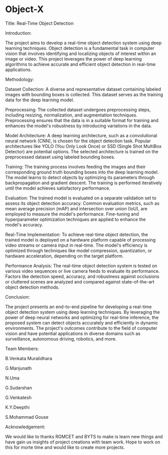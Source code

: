 # Object-X

Title: Real-Time Object Detection 

Introduction:

The project aims to develop a real-time object detection system using deep learning techniques. Object detection is a fundamental task in computer vision that involves identifying and localizing objects of interest within an image or video. This project leverages the power of deep learning algorithms to achieve accurate and efficient object detection in real-time applications.

Methodology:

Dataset Collection: A diverse and representative dataset containing labeled images with bounding boxes is collected. This dataset serves as the training data for the deep learning model.

Preprocessing: The collected dataset undergoes preprocessing steps, including resizing, normalization, and augmentation techniques. Preprocessing ensures that the data is in a suitable format for training and enhances the model's robustness by introducing variations in the data.

Model Architecture: A deep learning architecture, such as a convolutional neural network (CNN), is chosen for the object detection task. Popular architectures like YOLO (You Only Look Once) or SSD (Single Shot MultiBox Detector) are potential options. The selected architecture is trained on the preprocessed dataset using labeled bounding boxes.

Training: The training process involves feeding the images and their corresponding ground truth bounding boxes into the deep learning model. The model learns to detect objects by optimizing its parameters through backpropagation and gradient descent. The training is performed iteratively until the model achieves satisfactory performance.

Evaluation: The trained model is evaluated on a separate validation set to assess its object detection accuracy. Common evaluation metrics, such as mean average precision (mAP) and intersection over union (IoU), are employed to measure the model's performance. Fine-tuning and hyperparameter optimization techniques are applied to enhance the model's accuracy.

Real-Time Implementation: To achieve real-time object detection, the trained model is deployed on a hardware platform capable of processing video streams or camera input in real-time. The model's efficiency is optimized through techniques like model compression, quantization, or hardware acceleration, depending on the target platform.

Performance Analysis: The real-time object detection system is tested on various video sequences or live camera feeds to evaluate its performance. Factors like detection speed, accuracy, and robustness against occlusions or cluttered scenes are analyzed and compared against state-of-the-art object detection methods.

Conclusion:

The project presents an end-to-end pipeline for developing a real-time object detection system using deep learning techniques. By leveraging the power of deep neural networks and optimizing for real-time inference, the proposed system can detect objects accurately and efficiently in dynamic environments. The project's outcomes contribute to the field of computer vision and have potential applications in diverse domains such as surveillance, autonomous driving, robotics, and more.

Team Members:

B.Venkata Muralidhara

G.Manjunath

N.Uma

G.Sudarshan

G.Venkatesh 

K.Y.Deepthi

S.Mohammad Gouse

Acknowledgement:

  We would like to thanks RGMCET and BYTS to make is learn new things and have gain us insights of project creations with team work. Hope to work on this for morte time and would like to create more projects.
